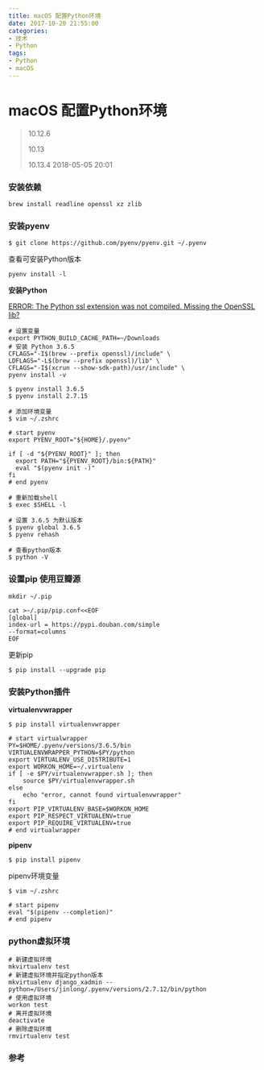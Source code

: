 ```yaml
---
title: macOS 配置Python环境
date: 2017-10-20 21:55:00
categories:
- 技术
- Python
tags:
- Python
- macOS
---
```


# macOS 配置Python环境

> 10.12.6
>
> 10.13
>
> 10.13.4 2018-05-05 20:01

### 安装依赖

```shell
brew install readline openssl xz zlib
```



### 安装pyenv
```shell
$ git clone https://github.com/pyenv/pyenv.git ~/.pyenv
```

查看可安装Python版本

`pyenv install -l`

**安装Python**

[ERROR: The Python ssl extension was not compiled. Missing the OpenSSL lib?](https://github.com/pyenv/pyenv/wiki/Common-build-problems)

```shell
# 设置变量
export PYTHON_BUILD_CACHE_PATH=~/Downloads
# 安装 Python 3.6.5
CFLAGS="-I$(brew --prefix openssl)/include" \
LDFLAGS="-L$(brew --prefix openssl)/lib" \
CFLAGS="-I$(xcrun --show-sdk-path)/usr/include" \
pyenv install -v
```

```shell
$ pyenv install 3.6.5
$ pyenv install 2.7.15

# 添加环境变量
$ vim ~/.zshrc

# start pyenv
export PYENV_ROOT="${HOME}/.pyenv"

if [ -d "${PYENV_ROOT}" ]; then
  export PATH="${PYENV_ROOT}/bin:${PATH}"
  eval "$(pyenv init -)"
fi
# end pyenv

# 重新加载shell
$ exec $SHELL -l

# 设置 3.6.5 为默认版本
$ pyenv global 3.6.5
$ pyenv rehash

# 查看python版本
$ python -V
```

### 设置pip 使用豆瓣源
```
mkdir ~/.pip

cat >~/.pip/pip.conf<<EOF
[global]
index-url = https://pypi.douban.com/simple
--format=columns
EOF
```

更新pip

```shell
$ pip install --upgrade pip
```



### 安装Python插件

**virtualenvwrapper**

```shell
$ pip install virtualenvwrapper

# start virtualwrapper
PY=$HOME/.pyenv/versions/3.6.5/bin
VIRTUALENVWRAPPER_PYTHON=$PY/python
export VIRTUALENV_USE_DISTRIBUTE=1
export WORKON_HOME=~/.virtualenv
if [ -e $PY/virtualenvwrapper.sh ]; then
    source $PY/virtualenvwrapper.sh
else
    echo "error, cannot found virtualenvwrapper"
fi
export PIP_VIRTUALENV_BASE=$WORKON_HOME
export PIP_RESPECT_VIRTUALENV=true
export PIP_REQUIRE_VIRTUALENV=true
# end virtualwrapper
```

**pipenv**

```shell
$ pip install pipenv
```

pipenv环境变量

```shell
$ vim ~/.zshrc

# start pipenv
eval "$(pipenv --completion)"
# end pipenv
```



### python虚拟环境

```
# 新建虚拟环境
mkvirtualenv test
# 新建虚拟环境并指定python版本
mkvirtualenv django_xadmin --python=/Users/jinlong/.pyenv/versions/2.7.12/bin/python
# 使用虚拟环境
workon test
# 离开虚拟环境
deactivate
# 删除虚拟环境
rmvirtualenv test
```

### 参考








